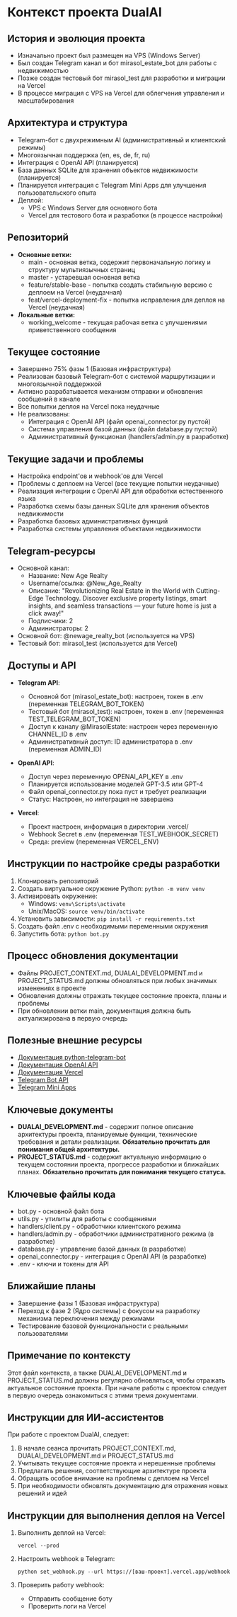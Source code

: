 # Контекст проекта DualAI

## История и эволюция проекта
- Изначально проект был размещен на VPS (Windows Server)
- Был создан Telegram канал и бот mirasol_estate_bot для работы с недвижимостью
- Позже создан тестовый бот mirasol_test для разработки и миграции на Vercel
- В процессе миграция с VPS на Vercel для облегчения управления и масштабирования

## Архитектура и структура
- Telegram-бот с двухрежимным AI (административный и клиентский режимы)
- Многоязычная поддержка (en, es, de, fr, ru)
- Интеграция с OpenAI API (планируется)
- База данных SQLite для хранения объектов недвижимости (планируется)
- Планируется интеграция с Telegram Mini Apps для улучшения пользовательского опыта
- Деплой:
  - VPS с Windows Server для основного бота
  - Vercel для тестового бота и разработки (в процессе настройки)

## Репозиторий
- **Основные ветки:**
  - main - основная ветка, содержит первоначальную логику и структуру мультиязычных страниц
  - master - устаревшая основная ветка
  - feature/stable-base - попытка создать стабильную версию с деплоем на Vercel (неудачная)
  - feat/vercel-deployment-fix - попытка исправления для деплоя на Vercel (неудачная)
- **Локальные ветки:**
  - working_welcome - текущая рабочая ветка с улучшениями приветственного сообщения

## Текущее состояние
- Завершено 75% фазы 1 (Базовая инфраструктура)
- Реализован базовый Telegram-бот с системой маршрутизации и многоязычной поддержкой
- Активно разрабатывается механизм отправки и обновления сообщений в канале
- Все попытки деплоя на Vercel пока неудачные
- Не реализованы:
  - Интеграция с OpenAI API (файл openai_connector.py пустой)
  - Система управления базой данных (файл database.py пустой)
  - Административный функционал (handlers/admin.py в разработке)

## Текущие задачи и проблемы
- Настройка endpoint'ов и webhook'ов для Vercel
- Проблемы с деплоем на Vercel (все текущие попытки неудачные)
- Реализация интеграции с OpenAI API для обработки естественного языка
- Разработка схемы базы данных SQLite для хранения объектов недвижимости
- Разработка базовых административных функций
- Разработка системы управления объектами недвижимости

## Telegram-ресурсы
- Основной канал:
  - Название: New Age Realty
  - Username/ссылка: @New_Age_Realty
  - Описание: "Revolutionizing Real Estate in the World with Cutting-Edge Technology. Discover exclusive property listings, smart insights, and seamless transactions — your future home is just a click away!"
  - Подписчики: 2
  - Администраторы: 2
- Основной бот: @newage_realty_bot (используется на VPS)
- Тестовый бот: mirasol_test (используется для Vercel)

## Доступы и API
- **Telegram API**:
  - Основной бот (mirasol_estate_bot): настроен, токен в .env (переменная TELEGRAM_BOT_TOKEN)
  - Тестовый бот (mirasol_test): настроен, токен в .env (переменная TEST_TELEGRAM_BOT_TOKEN)
  - Доступ к каналу @MirasolEstate: настроен через переменную CHANNEL_ID в .env
  - Административный доступ: ID администратора в .env (переменная ADMIN_ID)

- **OpenAI API**:
  - Доступ через переменную OPENAI_API_KEY в .env
  - Планируется использование моделей GPT-3.5 или GPT-4
  - Файл openai_connector.py пока пуст и требует реализации
  - Статус: Настроен, но интеграция не завершена

- **Vercel**:
  - Проект настроен, информация в директории .vercel/
  - Webhook Secret в .env (переменная TEST_WEBHOOK_SECRET)
  - Среда: preview (переменная VERCEL_ENV)

## Инструкции по настройке среды разработки
1. Клонировать репозиторий
2. Создать виртуальное окружение Python: `python -m venv venv`
3. Активировать окружение:
   - Windows: `venv\Scripts\activate`
   - Unix/MacOS: `source venv/bin/activate`
4. Установить зависимости: `pip install -r requirements.txt`
5. Создать файл .env с необходимыми переменными окружения
6. Запустить бота: `python bot.py`

## Процесс обновления документации
- Файлы PROJECT_CONTEXT.md, DUALAI_DEVELOPMENT.md и PROJECT_STATUS.md должны обновляться при любых значимых изменениях в проекте
- Обновления должны отражать текущее состояние проекта, планы и проблемы
- При обновлении ветки main, документация должна быть актуализирована в первую очередь

## Полезные внешние ресурсы
- [Документация python-telegram-bot](https://docs.python-telegram-bot.org/)
- [Документация OpenAI API](https://platform.openai.com/docs/api-reference)
- [Документация Vercel](https://vercel.com/docs)
- [Telegram Bot API](https://core.telegram.org/bots/api)
- [Telegram Mini Apps](https://core.telegram.org/bots/webapps)

## Ключевые документы
- **DUALAI_DEVELOPMENT.md** - содержит полное описание архитектуры проекта, планируемые функции, технические требования и детали реализации. **Обязательно прочитать для понимания общей архитектуры.**
- **PROJECT_STATUS.md** - содержит актуальную информацию о текущем состоянии проекта, прогрессе разработки и ближайших планах. **Обязательно прочитать для понимания текущего статуса.**

## Ключевые файлы кода
- bot.py - основной файл бота
- utils.py - утилиты для работы с сообщениями
- handlers/client.py - обработчики клиентского режима
- handlers/admin.py - обработчики административного режима (в разработке)
- database.py - управление базой данных (в разработке)
- openai_connector.py - интеграция с OpenAI API (в разработке)
- .env - ключи и токены для API

## Ближайшие планы
- Завершение фазы 1 (Базовая инфраструктура)
- Переход к фазе 2 (Ядро системы) с фокусом на разработку механизма переключения между режимами
- Тестирование базовой функциональности с реальными пользователями

## Примечание по контексту
Этот файл контекста, а также DUALAI_DEVELOPMENT.md и PROJECT_STATUS.md должны регулярно обновляться, чтобы отражать актуальное состояние проекта. При начале работы с проектом следует в первую очередь ознакомиться с этими тремя документами.

## Инструкции для ИИ-ассистентов
При работе с проектом DualAI, следует:
1. В начале сеанса прочитать PROJECT_CONTEXT.md, DUALAI_DEVELOPMENT.md и PROJECT_STATUS.md
2. Учитывать текущее состояние проекта и нерешенные проблемы
3. Предлагать решения, соответствующие архитектуре проекта
4. Обращать особое внимание на проблемы с деплоем на Vercel
5. При необходимости обновлять документацию для отражения новых решений и идей 

## Инструкции для выполнения деплоя на Vercel
1. Выполнить деплой на Vercel:
   ```
   vercel --prod
   ```

2. Настроить webhook в Telegram:
   ```
   python set_webhook.py --url https://[ваш-проект].vercel.app/webhook
   ```

3. Проверить работу webhook:
   - Отправить сообщение боту
   - Проверить логи на Vercel 